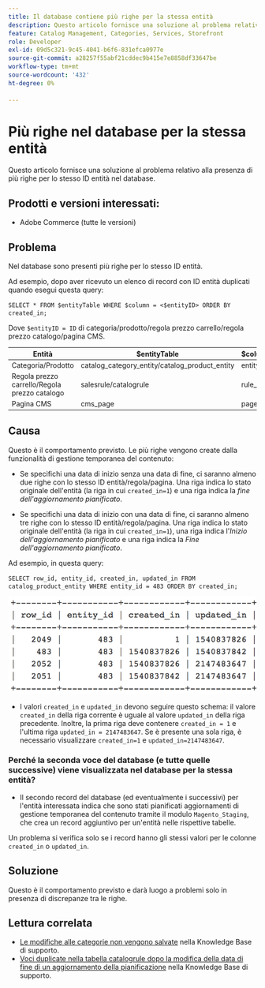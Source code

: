 ```yaml
---
title: Il database contiene più righe per la stessa entità
description: Questo articolo fornisce una soluzione al problema relativo alla presenza di più righe per lo stesso ID entità nel database.
feature: Catalog Management, Categories, Services, Storefront
role: Developer
exl-id: 09d5c321-9c45-4041-b6f6-831efca0977e
source-git-commit: a28257f55abf21cddec9b415e7e8858df33647be
workflow-type: tm+mt
source-wordcount: '432'
ht-degree: 0%

---
```


# Più righe nel database per la stessa entità

Questo articolo fornisce una soluzione al problema relativo alla presenza di più righe per lo stesso ID entità nel database.

## Prodotti e versioni interessati:

* Adobe Commerce (tutte le versioni)

## Problema

Nel database sono presenti più righe per lo stesso ID entità.

Ad esempio, dopo aver ricevuto un elenco di record con ID entità duplicati quando esegui questa query:

```
SELECT * FROM $entityTable WHERE $column = <$entityID> ORDER BY created_in;
```

Dove `$entityID = ID` di categoria/prodotto/regola prezzo carrello/regola prezzo catalogo/pagina CMS.

| Entità | $entityTable | $column |
|------------------|-----------------------------------|------------------|
| Categoria/Prodotto | catalog_category_entity/catalog_product_entity | entity_id |
| Regola prezzo carrello/Regola prezzo catalogo | salesrule/catalogrule | rule_id |
| Pagina CMS | cms_page | page_id |

## Causa

Questo è il comportamento previsto. Le più righe vengono create dalla funzionalità di gestione temporanea del contenuto:

* Se specifichi una data di inizio senza una data di fine, ci saranno almeno due righe con lo stesso ID entità/regola/pagina. Una riga indica lo stato originale dell&#39;entità (la riga in cui `created_in=1`) e una riga indica la *fine dell&#39;aggiornamento pianificato*.

* Se specifichi una data di inizio con una data di fine, ci saranno almeno tre righe con lo stesso ID entità/regola/pagina. Una riga indica lo stato originale dell&#39;entità (la riga in cui `created_in=1`), una riga indica l&#39;*Inizio dell&#39;aggiornamento pianificato* e una riga indica la *Fine dell&#39;aggiornamento pianificato*.

Ad esempio, in questa query:

```
SELECT row_id, entity_id, created_in, updated_in FROM catalog_product_entity WHERE entity_id = 483 ORDER BY created_in;
```

![righe_multiple_in_database.png](assets/multiple_rows_in_database.png)

* I valori `created_in` e `updated_in` devono seguire questo schema: il valore `created_in` della riga corrente è uguale al valore `updated_in` della riga precedente. Inoltre, la prima riga deve contenere `created_in = 1` e l&#39;ultima riga `updated_in = 2147483647`. Se è presente una sola riga, è necessario visualizzare `created_in=1` e `updated_in=2147483647`.

### Perché la seconda voce del database (e tutte quelle successive) viene visualizzata nel database per la stessa entità?

* Il secondo record del database (ed eventualmente i successivi) per l&#39;entità interessata indica che sono stati pianificati aggiornamenti di gestione temporanea del contenuto tramite il modulo `Magento_Staging`, che crea un record aggiuntivo per un&#39;entità nelle rispettive tabelle.

Un problema si verifica solo se i record hanno gli stessi valori per le colonne `created_in` o `updated_in`.

## Soluzione

Questo è il comportamento previsto e darà luogo a problemi solo in presenza di discrepanze tra le righe.

## Lettura correlata

* [Le modifiche alle categorie non vengono salvate](https://experienceleague.adobe.com/docs/commerce-knowledge-base/kb/troubleshooting/miscellaneous/changes-to-categories-are-not-being-saved.html) nella Knowledge Base di supporto.
* [Voci duplicate nella tabella catalogrule dopo la modifica della data di fine di un aggiornamento della pianificazione](https://experienceleague.adobe.com/docs/commerce-knowledge-base/kb/troubleshooting/known-issues-patches-attached/duplicate-entries-in-the-catalogrule-table-after-editing-the-end-date-of-a-schedule-update.html) nella Knowledge Base di supporto.
